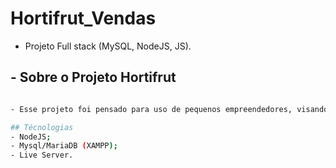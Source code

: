 # Hortifrut_Vendas
 - Projeto Full stack (MySQL, NodeJS, JS).
  
## - Sobre o Projeto Hortifrut

```bash

- Esse projeto foi pensado para uso de pequenos empreendedores, visando auxiliá-los em suas vendas. Em um formulário irão registar **CPF, Nome Completo, Selecionar Produto, Quantidade**,  o formulário ainda contará com o **Valor Unitário, Valor Total, Data e Hora da compra**, esses valores são calculados com base na seleção do **produto e na quantidade**, pois os produto já são cadastrados com seus determinados valores. Com isso irá aparecer uma **tabela com todas as compras cadastradas**.

## Técnologias
- NodeJS;
- Mysql/MariaDB (XAMPP);
- Live Server.
